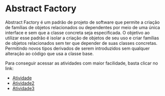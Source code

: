 # Abstract Factory
Abstract Factory é um padrão de projeto de software que permite a criação de famílias de objetos relacionados 
ou dependentes por meio de uma única interface e sem que a classe concreta seja especificada. O objetivo ao utilizar 
esse padrão é isolar a criação de objetos de seu uso e criar famílias de objetos relacionados sem ter que depender 
de suas classes concretas. Permitindo novos tipos derivados de serem introduzidos sem qualquer alteração ao código que usa a classe base.

Para conseguir acessar as atividades com maior facilidade, basta clicar no link:

- [Atividade](https://github.com/MCossetti/padroes-de-projeto-de-software/tree/main/Abstract%20Factory/Atividade)
- [Atividade2](https://github.com/MCossetti/padroes-de-projeto-de-software/tree/main/Abstract%20Factory/Atividade2)
- [Atividade3](https://github.com/MCossetti/padroes-de-projeto-de-software/tree/main/Abstract%20Factory/Atividade3)
